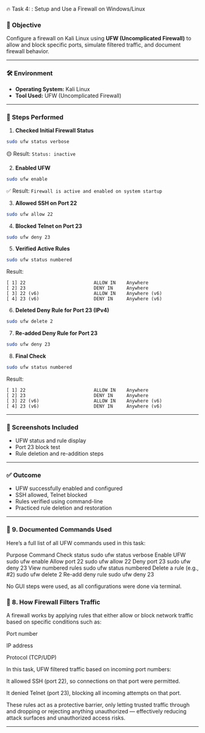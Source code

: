 🔥 Task 4: : Setup and Use a Firewall on Windows/Linux

### 🎯 Objective

Configure a firewall on Kali Linux using **UFW (Uncomplicated Firewall)** to allow and block specific ports, simulate filtered traffic, and document firewall behavior.

---

### 🛠 Environment

* **Operating System:** Kali Linux
* **Tool Used:** UFW (Uncomplicated Firewall)

---

### 🧪 Steps Performed

1. **Checked Initial Firewall Status**

```bash
sudo ufw status verbose
```

🟡 Result: `Status: inactive`

2. **Enabled UFW**

```bash
sudo ufw enable
```

✅ Result: `Firewall is active and enabled on system startup`

3. **Allowed SSH on Port 22**

```bash
sudo ufw allow 22
```

4. **Blocked Telnet on Port 23**

```bash
sudo ufw deny 23
```

5. **Verified Active Rules**

```bash
sudo ufw status numbered
```

Result:

```
[ 1] 22                         ALLOW IN    Anywhere                  
[ 2] 23                         DENY IN     Anywhere                  
[ 3] 22 (v6)                    ALLOW IN    Anywhere (v6)             
[ 4] 23 (v6)                    DENY IN     Anywhere (v6)
```

6. **Deleted Deny Rule for Port 23 (IPv4)**

```bash
sudo ufw delete 2
```

7. **Re-added Deny Rule for Port 23**

```bash
sudo ufw deny 23
```

8. **Final Check**

```bash
sudo ufw status numbered
```

Result:

```
[ 1] 22                         ALLOW IN    Anywhere                  
[ 2] 23                         DENY IN     Anywhere                  
[ 3] 22 (v6)                    ALLOW IN    Anywhere (v6)             
[ 4] 23 (v6)                    DENY IN     Anywhere (v6)
```

---

### 📸 Screenshots Included

* UFW status and rule display
* Port 23 block test
* Rule deletion and re-addition steps

---

### ✅ Outcome

* UFW successfully enabled and configured
* SSH allowed, Telnet blocked
* Rules verified using command-line
* Practiced rule deletion and restoration

---

### 🧾 9. Documented Commands Used

Here’s a full list of all UFW commands used in this task:

Purpose	Command
Check status	sudo ufw status verbose
Enable UFW	sudo ufw enable
Allow port 22	sudo ufw allow 22
Deny port 23	sudo ufw deny 23
View numbered rules	sudo ufw status numbered
Delete a rule (e.g., #2)	sudo ufw delete 2
Re-add deny rule	sudo ufw deny 23

No GUI steps were used, as all configurations were done via terminal.

### 🔎 8. How Firewall Filters Traffic

A firewall works by applying rules that either allow or block network traffic based on specific conditions such as:

Port number

IP address

Protocol (TCP/UDP)

In this task, UFW filtered traffic based on incoming port numbers:

It allowed SSH (port 22), so connections on that port were permitted.

It denied Telnet (port 23), blocking all incoming attempts on that port.

These rules act as a protective barrier, only letting trusted traffic through and dropping or rejecting anything unauthorized — effectively reducing attack surfaces and unauthorized access risks.

---